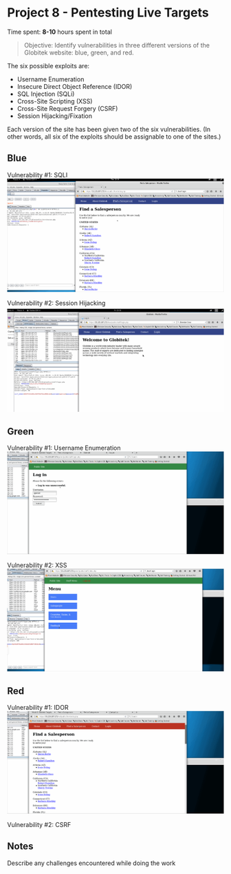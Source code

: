 # Project 8 - Pentesting Live Targets

Time spent: **8-10** hours spent in total

> Objective: Identify vulnerabilities in three different versions of the Globitek website: blue, green, and red.

The six possible exploits are:
* Username Enumeration
* Insecure Direct Object Reference (IDOR)
* SQL Injection (SQLi)
* Cross-Site Scripting (XSS)
* Cross-Site Request Forgery (CSRF)
* Session Hijacking/Fixation

Each version of the site has been given two of the six vulnerabilities. (In other words, all six of the exploits should be assignable to one of the sites.)

## Blue

Vulnerability #1: SQLI ![Link](https://github.com/bjmotox/Week8/blob/master/Week%208%20Blue_SQLI.gif)

Vulnerability #2: Session Hijacking ![Link](https://github.com/bjmotox/Week8/blob/master/Week%208%20Blue_SessionHijack.gif)


## Green

Vulnerability #1: Username Enumeration ![link](https://github.com/bjmotox/Week8/blob/master/Week%208%20Green_Enumeration.gif)

Vulnerability #2: XSS ![link](https://github.com/bjmotox/Week8/blob/master/Week%208%20Green_XSS.gif)


## Red

Vulnerability #1: IDOR ![Link](https://github.com/bjmotox/Week8/blob/master/Week%208%20Red_IDOR.gif)

Vulnerability #2: CSRF


## Notes

Describe any challenges encountered while doing the work

